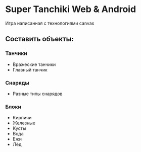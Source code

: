 Super Tanchiki Web & Android
=====================
Игра написанная с технологиями canvas<br>

Составить объекты:
-----------------------------------

### Танчики
- Вражеские танчики
- Главный танчик

### Снаряды
- Разные типы снарядов

### Блоки
- Кирпичи
- Железные
- Кусты
- Вода
- Ежи
- Лёд
